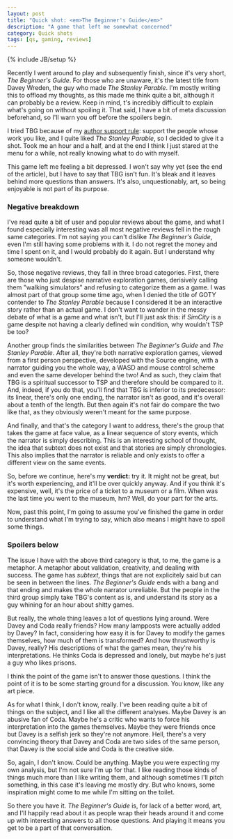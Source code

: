 ```yaml
---
layout: post
title: "Quick shot: <em>The Beginner's Guide</em>"
description: "A game that left me somewhat concerned"
category: Quick shots
tags: [qs, gaming, reviews]
---
```

{% include JB/setup %}

Recently I went around to play and subsequently finish, since it's very short, _The Beginner's Guide_. For those who are unaware, it's the latest title from Davey Wreden, the guy who made _The Stanley Parable_. I'm mostly writing this to offload my thoughts, as this made me think quite a bit, although it can probably be a review. Keep in mind, t's incredibly difficult to explain what's going on without spoiling it. That said, I have a bit of meta discussion beforehand, so I'll warn you off before the spoilers begin.

<!-- more -->

I tried TBG because of my [author support rule](http://deliriumcorp.com/2015/09/30/on-the-subject-of-author-support/): support the people whose work you like, and I quite liked _The Stanley Parable_, so I decided to give it a shot. Took me an hour and a half, and at the end I think I just stared at the menu for a while, not really knowing what to do with myself.

This game left me feeling a bit depressed. I won't say why yet (see the end of the article), but I have to say that TBG isn't fun. It's bleak and it leaves behind more questions than answers. It's also, unquestionably, art, so being enjoyable is not part of its purpose.

### Negative breakdown

I've read quite a bit of user and popular reviews about the game, and what I found especially interesting was all most negative reviews fell in the rough same categories. I'm not saying you can't dislike _The Beginner's Guide_, even I'm still having some problems with it. I do not regret the money and time I spent on it, and I would probably do it again. But I understand why someone wouldn't.

So, those negative reviews, they fall in three broad categories. First, there are those who just despise narrative exploration games, derisively calling them "walking simulators" and refusing to categorize them as a game. I was almost part of that group some time ago, when I denied the title of GOTY contender to _The Stanley Parable_ because I considered it be an interactive story rather than an actual game. I don't want to wander in the messy debate of what is a game and what isn't, but I'll just ask this: if _SimCity_ is a game despite not having a clearly defined win condition, why wouldn't TSP be too?

Another group finds the similarities between _The Beginner's Guide_ and _The Stanley Parable_. After all, they're both narrative exploration games, viewed from a first person perspective, developed with the Source engine, with a narrator guiding you the whole way, a WASD and mouse control scheme and even the same developer behind the two! And as such, they claim that TBG is a spiritual successor to TSP and therefore should be compared to it. And, indeed, if you do that, you'll find that TBG is inferior to its predecessor: its linear, there's only one ending, the narrator isn't as good, and it's overall about a tenth of the length. But then again it's not fair do compare the two like that, as they obviously weren't meant for the same purpose.

And finally, and that's the category I want to address, there's the group that takes the game at face value, as a linear sequence of story events, which the narrator is simply describing. This is an interesting school of thought, the idea that subtext does not exist and that stories are simply chronologies. This also implies that the narrator is reliable and only exists to offer a different view on the same events.

So, before we continue, here's my **verdict:** try it. It might not be great, but it's worth experiencing, and it'll be over quickly anyway. And if you think it's expensive, well, it's the price of a ticket to a museum or a film. When was the last time you went to the museum, hm? Well, do your part for the arts.

Now, past this point, I'm going to assume you've finished the game in order to understand what I'm trying to say, which also means I might have to spoil some things. 

### Spoilers below

The issue I have with the above third category is that, to me, the game is a metaphor. A metaphor about validation, creativity, and dealing with success. The game has _subtext_, things that are not explicitely said but can be seen in between the lines. _The Beginner's Guide_ ends with a bang and that ending and makes the whole narrator unreliable. But the people in the third group simply take TBG's content as is, and  understand its story as a guy whining for an hour about shitty games.

But really, the whole thing leaves a lot of questions lying around. Were Davey and Coda really friends? How many lampposts were actually added by Davey? In fact, considering how easy it is for Davey to modify the games themselves, how much of them is transformed? And how thrustworthy is Davey, really? His descriptions of what the games mean, they're his interpretations. He thinks Coda is depressed and lonely, but maybe he's just a guy who likes prisons.

I think the point of the game isn't to answer those questions. I think the point of it is to be some starting ground for a discussion. You know, like any art piece. 

As for what I think, I don't know, really. I've been reading quite a bit of things on the subject, and I like all the different analyses. Maybe Davey is an abusive fan of Coda. Maybe he's a critic who wants to force his interpretation into the games themselves. Maybe they were friends once but Davey is a selfish jerk so they're not anymore. Hell, there's a very convincing theory that Davey and Coda are two sides of the same person, that Davey is the social side and Coda is the creative side. 

So, again, I don't know. Could be anything. Maybe you were expecting my own analysis, but I'm not sure I'm up for that. I like reading those kinds of things much more than I like writing them, and although sometimes I'll pitch something, in this case it's leaving me mostly dry. But who knows, some inspiration might come to me while I'm sitting on the toilet.

So there you have it. _The Beginner's Guide_ is, for lack of a better word, art, and I'll happily read about it as people wrap their heads around it and come up with interesting answers to all those questions. And playing it means you get to be a part of that conversation.
